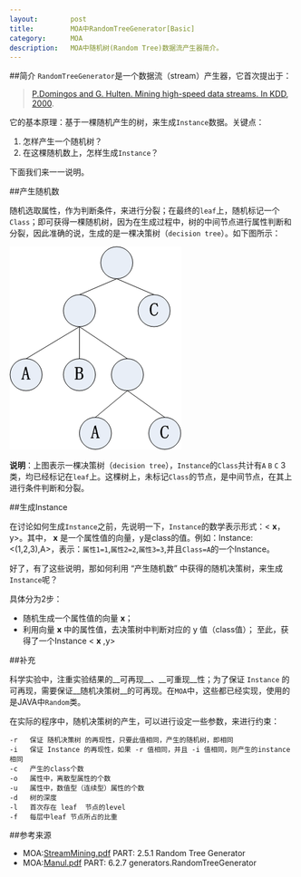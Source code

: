 ```yaml
---
layout:        post
title:         MOA中RandomTreeGenerator[Basic]
category:      MOA
description:   MOA中随机树(Random Tree)数据流产生器简介。
---
```


##简介
`RandomTreeGenerator`是一个数据流（stream）产生器，它首次提出于：

> [P.Domingos and G. Hulten. Mining high-speed data streams. In KDD, 2000](http://www.ir.iit.edu/~dagr/DataMiningCourse/Research_Papers/p71-domingos.pdf).

它的基本原理：基于一棵随机产生的树，来生成`Instance`数据。关键点：

1. 怎样产生一个随机树？
2. 在这棵随机数上，怎样生成`Instance`？

下面我们来一一说明。

##产生随机数

随机选取属性，作为判断条件，来进行分裂；在最终的`leaf`上，随机标记一个`Class`；即可获得一棵随机树，因为在生成过程中，树的中间节点进行属性判断和分裂，因此准确的说，生成的是一棵决策树（`decision tree`）。如下图所示：

![randomTree](/images/moa-random-tree-generator/randomTree.jpg)

__说明__：上图表示一棵决策树（`decision tree`），`Instance`的`Class`共计有`A` `B` `C` 3类，均已经标记在`leaf`上。这棵树上，未标记`Class`的节点，是中间节点，在其上进行条件判断和分裂。

##生成Instance

在讨论如何生成`Instance`之前，先说明一下，`Instance`的数学表示形式：< __x__，y>。其中， __x__ 是一个属性值的向量，y是class的值。例如：Instance: <(1,2,3),A>，表示：`属性1=1`,`属性2=2`,`属性3=3`,并且`Class=A`的一个Instance。

好了，有了这些说明，那如何利用 “产生随机数” 中获得的随机决策树，来生成`Instance`呢？

具体分为2步：

- 随机生成一个属性值的向量 __x__；
- 利用向量 __x__ 中的属性值，去决策树中判断对应的 y 值（class值）；
至此，获得了一个Instance < __x__ ,y>

##补充

科学实验中，注重实验结果的__可再现__、__可重现__性；为了保证 `Instance` 的可再现，需要保证__随机决策树__的可再现。在`MOA`中，这些都已经实现，使用的是JAVA中`Random`类。

在实际的程序中，随机决策树的产生，可以进行设定一些参数，来进行约束：


	-r	 保证 随机决策树 的再现性，只要此值相同，产生的随机树，即相同
	-i	 保证 Instance 的再现性，如果 -r 值相同，并且 -i 值相同，则产生的instance相同
	-c	 产生的class个数
	-o	 属性中，离散型属性的个数
	-u	 属性中，数值型（连续型）属性的个数
	-d	 树的深度
	-l	 首次存在 leaf  节点的level
	-f	 每层中leaf 节点所占的比重


##参考来源

* MOA:[StreamMining.pdf](http://heanet.dl.sourceforge.net/project/moa-datastream/documentation/StreamMining.pdf) PART: 2.5.1 Random Tree Generator
* MOA:[Manul.pdf](http://heanet.dl.sourceforge.net/project/moa-datastream/documentation/Manual.pdf) PART: 6.2.7 generators.RandomTreeGenerator
